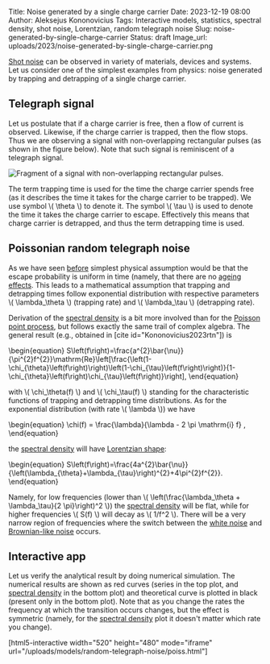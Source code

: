 Title: Noise generated by a single charge carrier
Date: 2023-12-19 08:00
Author: Aleksejus Kononovicius
Tags: Interactive models, statistics, spectral density, shot noise, Lorentzian, random telegraph noise
Slug: noise-generated-by-single-charge-carrier
Status: draft
Image_url: uploads/2023/noise-generated-by-single-charge-carrier.png

[Shot noise](/tag/shot-noise/) can be observed in variety of materials,
devices and systems. Let us consider one of the simplest examples from
physics: noise generated by trapping and detrapping of a single charge
carrier.
<!--more-->

## Telegraph signal

Let us postulate that if a charge carrier is free, then a flow of current is
observed. Likewise, if the charge carrier is trapped, then the flow stops.
Thus we are observing a signal with non-overlapping rectangular pulses (as
shown in the figure below). Note that such signal is reminiscent of a
telegraph signal.

![Fragment of a signal with non-overlapping rectangular
pulses.]({static}/uploads/2023/noise-generated-by-single-charge-carrier-sample-rtn.png
"Fragment of a signal with non-overlapping rectangular pulses.")

The term trapping time is used for the time the charge carrier spends free
(as it describes the time it takes for the charge carrier to be trapped). We
use symbol \\\( \theta \\\) to denote it. The symbol \\\( \tau \\\) is used
to denote the time it takes the charge carrier to escape. Effectively this
means that charge carrier is detrapped, and thus the term detrapping time is
used.

## Poissonian random telegraph noise

As we have seen [before](/tag/point-process/) simplest physical assumption
would be that the escape probability is uniform in time (namely, that there
are no [ageing effects](/tag/ageing-effects/). This leads to a mathematical
assumption that trapping and detrapping times follow exponential
distribution with respective parameters \\\( \lambda\_\theta \\\) (trapping
rate) and \\\( \lambda\_\tau \\\) (detrapping rate).

Derivation of the [spectral density](/tag/spectral-density/) is a bit more
involved than for the [Poisson point
process]({filename}/articles/2023/poisson-process-psd.md), but follows
exactly the same trail of complex algebra. The general result (e.g.,
obtained in [cite id="Kononovicius2023rtn"]) is

\begin{equation}
S\left(f\right)=\frac{a^{2}\bar{\nu}}{\pi^{2}f^{2}}\mathrm{Re}\left[\frac{\left(1-\chi\_{\theta}\left(f\right)\right)\left(1-\chi\_{\tau}\left(f\right)\right)}{1-\chi\_{\theta}\left(f\right)\chi\_{\tau}\left(f\right)}\right],
\end{equation}

with \\\( \chi\_\theta(f) \\\) and \\\( \chi\_\tau(f) \\\) standing for the
characteristic functions of trapping and detrapping time distributions. As
for the exponential distribution (with rate \\\( \lambda \\\)) we have

\begin{equation}
\chi(f) = \frac{\lambda}{\lambda - 2 \pi \mathrm{i} f} ,
\end{equation}

the [spectral density](/tag/spectral-density/) will have [Lorentzian
shape](/tag/lorentzian/):

\begin{equation}
S\left(f\right)=\frac{4a^{2}\bar{\nu}}{\left(\lambda\_{\theta}+\lambda\_{\tau}\right)^{2}+4\pi^{2}f^{2}}.
\end{equation}

Namely, for low frequencies (lower than \\\( \left(\frac{\lambda\_\theta +
\lambda\_\tau}{2 \pi}\right)^2 \\\)) the [spectral
density](/tag/spectral-density/) will be flat, while for higher frequencies
\\\( S(f) \\\) will decay as \\\( 1/f^2 \\\). There will be a very narrow
region of frequencies where the switch between the [white
noise](/tag/white-noise/) and [Brownian-like noise](/tag/Brownian-motion/)
occurs.

## Interactive app

Let us verify the analytical result by doing numerical simulation. The
numerical results are shown as red curves (series in the top plot, and
[spectral density](/tag/spectral-density/) in the bottom plot) and
theoretical curve is plotted in black (present only in the bottom plot).
Note that as you change the rates the frequency at which the transition
occurs changes, but the effect is symmetric (namely, for the [spectral
density](/tag/spectral-density/) plot it doesn't matter which rate you
change).

[html5-interactive width="520" height="480" mode="iframe"
url="/uploads/models/random-telegraph-noise/poiss.html"]

